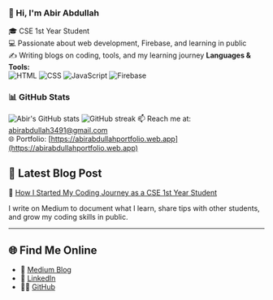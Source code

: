 ### 👋 Hi, I'm Abir Abdullah
🎓 CSE 1st Year Student  
💻 Passionate about web development, Firebase, and learning in public  
✍️ Writing blogs on coding, tools, and my learning journey
**Languages & Tools:**  
![HTML](https://img.shields.io/badge/-HTML5-E34F26?logo=html5&logoColor=white)
![CSS](https://img.shields.io/badge/-CSS3-1572B6?logo=css3&logoColor=white)
![JavaScript](https://img.shields.io/badge/-JavaScript-F7DF1E?logo=javascript&logoColor=black)
![Firebase](https://img.shields.io/badge/-Firebase-FFCA28?logo=firebase&logoColor=black)
### 📊 GitHub Stats
![Abir's GitHub stats](https://github-readme-stats.vercel.app/api?username=abirabdullahofficial&show_icons=true&theme=radical)
![GitHub streak](https://github-readme-streak-stats.herokuapp.com/?user=abirabdullahofficial&theme=dark)
📫 Reach me at: [abirabdullah3491@gmail.com](mailto:abirabdullah3491@gmail.com)  
🌐 Portfolio: [https://abirabdullahportfolio.web.app](https://abirabdullahportfolio.web.app)

## 📘 Latest Blog Post
📌 [How I Started My Coding Journey as a CSE 1st Year Student](https://medium.com/@abir.abdullah/how-i-started-my-coding-journey-as-a-cse-1st-year-student-def602d8eae9)

I write on Medium to document what I learn, share tips with other students, and grow my coding skills in public.

---

## 🌐 Find Me Online
- 🔗 [Medium Blog](https://medium.com/@abir.abdullah)
- 💼 [LinkedIn]([https://www.linkedin.com/](https://www.linkedin.com/in/md-abir-hossen-abdullah-a3a051354/))
- 🧑‍💻 [GitHub](https://github.com/abirabdullahofficial)
